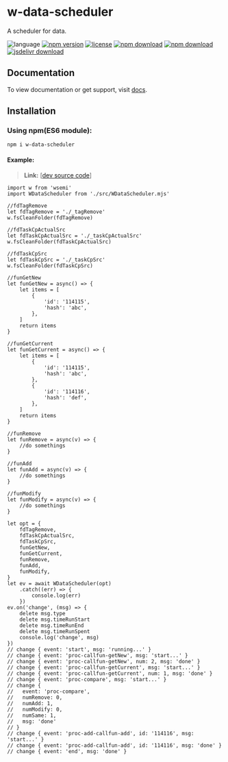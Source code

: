 # w-data-scheduler
A scheduler for data.

![language](https://img.shields.io/badge/language-JavaScript-orange.svg) 
[![npm version](http://img.shields.io/npm/v/w-data-scheduler.svg?style=flat)](https://npmjs.org/package/w-data-scheduler) 
[![license](https://img.shields.io/npm/l/w-data-scheduler.svg?style=flat)](https://npmjs.org/package/w-data-scheduler) 
[![npm download](https://img.shields.io/npm/dt/w-data-scheduler.svg)](https://npmjs.org/package/w-data-scheduler) 
[![npm download](https://img.shields.io/npm/dm/w-data-scheduler.svg)](https://npmjs.org/package/w-data-scheduler) 
[![jsdelivr download](https://img.shields.io/jsdelivr/npm/hm/w-data-scheduler.svg)](https://www.jsdelivr.com/package/npm/w-data-scheduler)

## Documentation
To view documentation or get support, visit [docs](https://yuda-lyu.github.io/w-data-scheduler/global.html).

## Installation
### Using npm(ES6 module):
```alias
npm i w-data-scheduler
```

#### Example:
> **Link:** [[dev source code](https://github.com/yuda-lyu/w-data-scheduler/blob/master/g.mjs)]
```alias
import w from 'wsemi'
import WDataScheduler from './src/WDataScheduler.mjs'

//fdTagRemove
let fdTagRemove = './_tagRemove'
w.fsCleanFolder(fdTagRemove)

//fdTaskCpActualSrc
let fdTaskCpActualSrc = './_taskCpActualSrc'
w.fsCleanFolder(fdTaskCpActualSrc)

//fdTaskCpSrc
let fdTaskCpSrc = './_taskCpSrc'
w.fsCleanFolder(fdTaskCpSrc)

//funGetNew
let funGetNew = async() => {
    let items = [
        {
            'id': '114115',
            'hash': 'abc',
        },
    ]
    return items
}

//funGetCurrent
let funGetCurrent = async() => {
    let items = [
        {
            'id': '114115',
            'hash': 'abc',
        },
        {
            'id': '114116',
            'hash': 'def',
        },
    ]
    return items
}

//funRemove
let funRemove = async(v) => {
    //do somethings
}

//funAdd
let funAdd = async(v) => {
    //do somethings
}

//funModify
let funModify = async(v) => {
    //do somethings
}

let opt = {
    fdTagRemove,
    fdTaskCpActualSrc,
    fdTaskCpSrc,
    funGetNew,
    funGetCurrent,
    funRemove,
    funAdd,
    funModify,
}
let ev = await WDataScheduler(opt)
    .catch((err) => {
        console.log(err)
    })
ev.on('change', (msg) => {
    delete msg.type
    delete msg.timeRunStart
    delete msg.timeRunEnd
    delete msg.timeRunSpent
    console.log('change', msg)
})
// change { event: 'start', msg: 'running...' }
// change { event: 'proc-callfun-getNew', msg: 'start...' }
// change { event: 'proc-callfun-getNew', num: 2, msg: 'done' }
// change { event: 'proc-callfun-getCurrent', msg: 'start...' }
// change { event: 'proc-callfun-getCurrent', num: 1, msg: 'done' }
// change { event: 'proc-compare', msg: 'start...' }
// change {
//   event: 'proc-compare',
//   numRemove: 0,
//   numAdd: 1,
//   numModify: 0,
//   numSame: 1,
//   msg: 'done'
// }
// change { event: 'proc-add-callfun-add', id: '114116', msg: 'start...' }
// change { event: 'proc-add-callfun-add', id: '114116', msg: 'done' }
// change { event: 'end', msg: 'done' }
```
